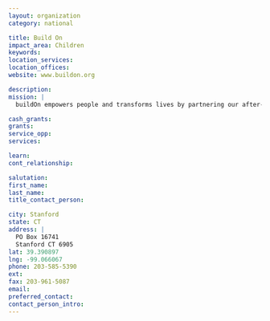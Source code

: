 ```yaml
---
layout: organization
category: national

title: Build On
impact_area: Children
keywords: 
location_services: 
location_offices: 
website: www.buildon.org

description: 
mission: |
  buildOn empowers people and transforms lives by partnering our after-school service programs in the U.S. with communities in developing countries to build schools.

cash_grants: 
grants: 
service_opp: 
services: 

learn: 
cont_relationship: 

salutation: 
first_name: 
last_name: 
title_contact_person: 

city: Stanford
state: CT
address: |
  PO Box 16741  
  Stanford CT 6905
lat: 39.390897
lng: -99.066067
phone: 203-585-5390
ext: 
fax: 203-961-5087
email: 
preferred_contact: 
contact_person_intro: 
---
```

